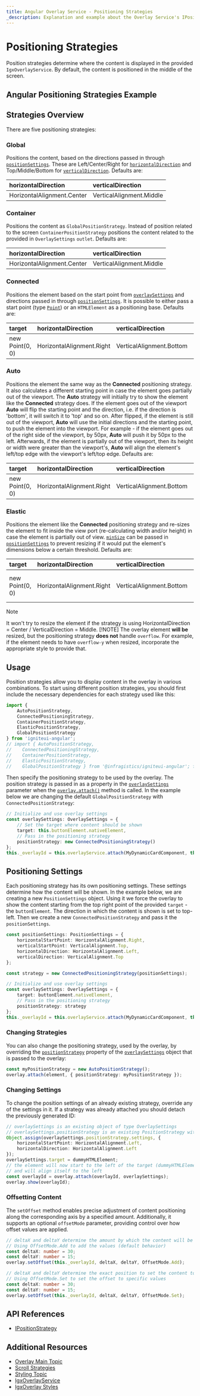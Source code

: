 ```yaml
---
title: Angular Overlay Service - Positioning Strategies
_description: Explanation and example about the Overlay Service's IPositionStrategy interface and the classes that implement it.
---
```


# Positioning Strategies

Position strategies determine where the content is displayed in the provided `IgxOverlayService`. By default, the content is positioned in the middle of the screen.

## Angular Positioning Strategies Example


<code-view style="height: 350px" 
           data-demos-base-url="{environment:demosBaseUrl}" 
           iframe-src="{environment:demosBaseUrl}/interactions/overlay-sample-main-1" alt="Angular Positioning Strategies Example">
</code-view>

<div class="divider--half"></div>

## Strategies Overview

There are five positioning strategies:

### Global
Positions the content, based on the directions passed in through [`positionSettings`]({environment:angularApiUrl}/interfaces/positionsettings.html). These are Left/Center/Right for [`horizontalDirection`]({environment:angularApiUrl}/interfaces/positionsettings.html#horizontalDirection) and Top/Middle/Bottom for [`verticalDirection`]({environment:angularApiUrl}/interfaces/positionsettings.html#verticalDirection). Defaults are:

| horizontalDirection        | verticalDirection        |
|:---------------------------|:-------------------------|
| HorizontalAlignment.Center | VerticalAlignment.Middle |
<div class="divider"></div>

### Container
Positions the content as `GlobalPositionStrategy`. Instead of position related to the screen `ContainerPositionStrategy` positions the content related to the provided in `OverlaySettings` `outlet`. Defaults are:

| horizontalDirection        | verticalDirection        |
|:---------------------------|:-------------------------|
| HorizontalAlignment.Center | VerticalAlignment.Middle |
<div class="divider"></div>

### Connected
Positions the element based on the start point from [`overlaySettings`]({environment:angularApiUrl}/interfaces/overlaysettings.html) and directions passed in through [`positionSettings`]({environment:angularApiUrl}/interfaces/positionsettings.html). It is possible to either pass a start point (type [`Point`]({environment:angularApiUrl}/classes/point.html)) or an `HTMLElement` as a positioning base. Defaults are:

| target          | horizontalDirection       |  verticalDirection       | horizontalStartPoint     | verticalStartPoint       |
|:----------------|:--------------------------|:-------------------------|:-------------------------|:-------------------------|
| new Point(0, 0) | HorizontalAlignment.Right | VerticalAlignment.Bottom | HorizontalAlignment.Left | VerticalAlignment.Bottom |
<div class="divider"></div>

### Auto
Positions the element the same way as the **Connected** positioning strategy. It also calculates a different starting point in case the element goes partially out of the viewport. The **Auto** strategy will initially try to show the element like the **Connected** strategy does. If the element goes out of the viewport **Auto** will flip the starting point and the direction, i.e. if the direction is 'bottom', it will switch it to 'top' and so on. After flipped, if the element is still out of the viewport, **Auto** will use the initial directions and the starting point, to push the element into the viewport. For example - if the element goes out of the right side of the viewport, by 50px, **Auto** will push it by 50px to the left. Afterwards, if the element is partially out of the viewport, then its height or width were greater than the viewport's, **Auto** will align the element's left/top edge with the viewport's left/top edge. Defaults are:

| target          | horizontalDirection       |  verticalDirection       | horizontalStartPoint     | verticalStartPoint       |
|:----------------|:--------------------------|:-------------------------|:-------------------------|:-------------------------|
| new Point(0, 0) | HorizontalAlignment.Right | VerticalAlignment.Bottom | HorizontalAlignment.Left | VerticalAlignment.Bottom |
<div class="divider"></div>

### Elastic
Positions the element like the **Connected** positioning strategy and re-sizes the element to fit inside the view port (re-calculating width and/or height) in case the element is partially out of view. [`minSize`]({environment:angularApiUrl}/interfaces/positionsettings.html#minSize) can be passed in [`positionSettings`]({environment:angularApiUrl}/interfaces/positionSettings.html) to prevent resizing if it would put the element's dimensions below a certain threshold. Defaults are:

| target          | horizontalDirection       |  verticalDirection       | horizontalStartPoint     | verticalStartPoint       | minSize               |
|:----------------|:--------------------------|:-------------------------|:-------------------------|:-------------------------|:----------------------|
| new Point(0, 0) | HorizontalAlignment.Right | VerticalAlignment.Bottom | HorizontalAlignment.Left | VerticalAlignment.Bottom |{ width: 0, height: 0 }|
<div class="divider"></div>

> [!NOTE]
> It won't try to resize the element if the strategy is using  HorizontalDirection = Center / VerticalDirection = Middle.
> [!NOTE]
> The overlay element **will be** resized, but the positioning strategy **does not** handle `overflow`. For example, if the element needs to have `overflow-y` when resized, incorporate the appropriate style to provide that.

## Usage

Position strategies allow you to display content in the overlay in various combinations. To start using different position strategies, you should first include the necessary dependencies for each strategy used like this:

```typescript
import {
    AutoPositionStrategy,
    ConnectedPositioningStrategy,
    ContainerPositionStrategy,
    ElasticPositionStrategy,
    GlobalPositionStrategy
} from 'igniteui-angular';
// import { AutoPositionStrategy, 
//    ConnectedPositioningStrategy, 
//    ContainerPositionStrategy,
//    ElasticPositionStrategy,
//    GlobalPositionStrategy } from '@infragistics/igniteui-angular'; for licensed package

```

Then specify the positioning strategy to be used by the overlay. The position strategy is passed in as a property in the [`overlaySettings`]({environment:angularApiUrl}/interfaces/overlaysettings.html) parameter when the [`overlay.attach()`]({environment:angularApiUrl}/classes/igxoverlayservice.html#attach) method is called. In the example below we are changing the default `GlobalPositionStrategy` with `ConnectedPositionStrategy`:

```typescript
// Initialize and use overlay settings
const overlaySettings: OverlaySettings = {
    // Set the target where content should be shown
    target: this.buttonElement.nativeElement,
    // Pass in the positioning strategy
    positionStrategy: new ConnectedPositioningStrategy()
};
this._overlayId = this.overlayService.attach(MyDynamicCardComponent, this.viewContainerRef, overlaySettings); 
``` 
<div class="divider"></div>


<code-view style="height: 400px" 
           data-demos-base-url="{environment:demosBaseUrl}" 
           iframe-src="{environment:demosBaseUrl}/interactions/overlay-position-sample-1" >
</code-view>

<div class="divider--half"></div>

## Positioning Settings

Each positioning strategy has its own positioning settings. These settings determine how the content will be shown. In the example below, we are creating a new `PositionSettings` object. Using it we force the overlay to show the content starting from the top right point of the provided `target` - the `buttonElement`. The direction in which the content is shown is set to top-left. Then we create a new `ConnectedPositionStrategy` and pass it the `positionSettings`.

```typescript
const positionSettings: PositionSettings = {
    horizontalStartPoint: HorizontalAlignment.Right,
    verticalStartPoint: VerticalAlignment.Top,
    horizontalDirection: HorizontalAlignment.Left,
    verticalDirection: VerticalAlignment.Top
};

const strategy = new ConnectedPositioningStrategy(positionSettings);

// Initialize and use overlay settings
const overlaySettings: OverlaySettings = {
    target: buttonElement.nativeElement,
    // Pass in the positioning strategy
    positionStrategy: strategy
};
this._overlayId = this.overlayService.attach(MyDynamicCardComponent, this.viewContainerRef, overlaySettings);
```


<code-view style="height: 500px" 
           data-demos-base-url="{environment:demosBaseUrl}" 
           iframe-src="{environment:demosBaseUrl}/interactions/overlay-position-sample-2" >
</code-view>

<div class="divider--half"></div>

### Changing Strategies

You can also change the positioning strategy, used by the overlay, by overriding the [`positionStrategy`]({environment:angularApiUrl}/interfaces/ipositionstrategy.html) property of the [`overlaySettings`]({environment:angularApiUrl}/interfaces/overlaysettings.html) object that is passed to the overlay:

```typescript
const myPositionStrategy = new AutoPositionStrategy();
overlay.attach(element, { positionStrategy: myPositionStrategy }); 
```

<code-view style="height: 500px" 
           data-demos-base-url="{environment:demosBaseUrl}" 
           iframe-src="{environment:demosBaseUrl}/interactions/overlay-position-sample-3" >
</code-view>

<div class="divider--half"></div>

### Changing Settings

To change the position settings of an already existing strategy, override any of the settings in it. If a strategy was already attached you should detach the previously generated ID:
```typescript
// overlaySettings is an existing object of type OverlaySettings
// overlaySettings.positionStrategy is an existing PositionStrategy with settings of type PositionSettings
Object.assign(overlaySettings.positionStrategy.settings, {
    horizontalStartPoint: HorizontalAlignment.Left,
    horizontalDirection: HorizontalAlignment.Left
});
overlaySettings.target = dummyHTMLElement;
// the element will now start to the left of the target (dummyHTMLElement)
// and will align itself to the left
const overlayId = overlay.attach(overlayId, overlaySettings);
overlay.show(overlayId);
```

### Offsetting Content

The `setOffset` method enables precise adjustment of content positioning along the corresponding axis by a specified amount. Additionally, it supports an optional `offsetMode` parameter, providing control over how offset values are applied.

```typescript
// deltaX and deltaY determine the amount by which the content will be offset.
// Using OffsetMode.Add to add the values (default behavior)
const deltaX: number = 30;
const deltaY: number = 15;
overlay.setOffset(this._overlayId, deltaX, deltaY, OffsetMode.Add);
```

```typescript
// deltaX and deltaY determine the exact position to set the content to, relative to its target element.
// Using OffsetMode.Set to set the offset to specific values
const deltaX: number = 30;
const deltaY: number = 15;
overlay.setOffset(this._overlayId, deltaX, deltaY, OffsetMode.Set);
```

## API References

* [IPositionStrategy]({environment:angularApiUrl}/interfaces/ipositionstrategy.html)

## Additional Resources
* [Overlay Main Topic](overlay.md)
* [Scroll Strategies](overlay-scroll.md)
* [Styling Topic](overlay-styling.md)
* [IgxOverlayService]({environment:angularApiUrl}/classes/igxoverlayservice.html)
* [IgxOverlay Styles]({environment:sassApiUrl}/index.html#function-overlay-theme)

